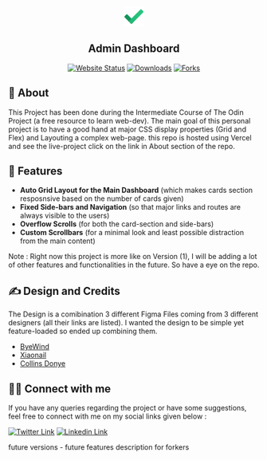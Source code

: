 <p align="center">
  <a href="" rel="noopener">
 <img width=40px height=40px src="assets\icons8-done-48.png" alt="Project logo"></a>
</p> 
<h2 align="center">Admin Dashboard</h2>
<div align="center">
 
  [![Website Status](https://img.shields.io/website-up-down-green-red/http/monip.org.svg)](https://ad-v1.vercel.app/)
  [![Downloads](https://img.shields.io/github/downloads/{DebasishSahoo10}/{admin-dashboard}/total.svg)]()
  [![Forks](https://img.shields.io/github/forks/{username}/{repo-name}.svg)]()

</div>


## 🧐 About
This Project has been done during the Intermediate Course of The Odin Project (a free resource to learn web-dev). The main goal of this personal project is to have a good hand at major CSS display properties (Grid and Flex) and Layouting a complex web-page. this repo is hosted using Vercel and see the live-project click on the link in About section of the repo.

## 🚀 Features
- **Auto Grid Layout for the Main Dashboard** (which makes cards section resposnsive based on the number of cards given)
- **Fixed Side-bars and Navigation** (so that major links and routes are always visible to the users)
- **Overflow Scrolls** (for both the card-section and side-bars)
- **Custom Scrollbars** (for a minimal look and least possible distraction from the main content)

Note : Right now this project is more like on Version (1), I will be adding a lot of other features and functionalities in the future. So have a eye on the repo.

## ✍️ Design and Credits
The Design is a comibination 3 different Figma Files coming from 3 different designers (all their links are listed). I wanted the design to be simple yet feature-loaded so ended up combining them.
- [ByeWind](https://www.figma.com/@byewind)
- [Xiaonail](https://www.figma.com/community/file/1166260763152868771)
- [Collins Donye](https://dribbble.com/iamcollinsdonye/about)
## 🤜🤛 Connect with me
If you have any queries regarding the project or have some suggestions, feel free to connect with me on my social links given below :

[![Twitter Link](https://img.shields.io/badge/Twitter-1DA1F2?style=for-the-badge&logo=twitter&logoColor=white)](https://twitter.com/dddddddeeeeevvv)
[![Linkedin Link](https://img.shields.io/badge/LinkedIn-0077B5?style=for-the-badge&logo=linkedin&logoColor=white)](https://www.linkedin.com/in/debasishsahoo1998)







future versions - future features
description for forkers